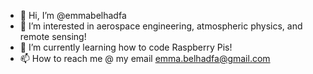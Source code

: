 - 👋 Hi, I’m @emmabelhadfa
- 👀 I’m interested in aerospace engineering, atmospheric physics, and remote sensing!
- 🌱 I’m currently learning how to code Raspberry Pis!
- 📫 How to reach me @ my email emma.belhadfa@gmail.com

<!---
emmabelhadfa/emmabelhadfa is a ✨ special ✨ repository because its `README.md` (this file) appears on your GitHub profile.
You can click the Preview link to take a look at your changes.
--->
